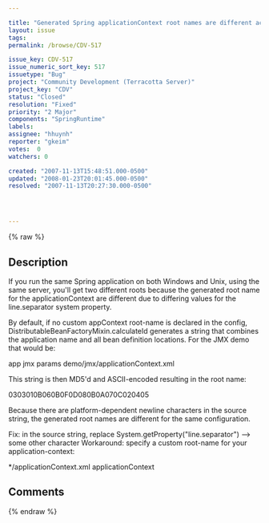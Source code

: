 ```yaml
---

title: "Generated Spring applicationContext root names are different across platforms for the same configuration"
layout: issue
tags: 
permalink: /browse/CDV-517

issue_key: CDV-517
issue_numeric_sort_key: 517
issuetype: "Bug"
project: "Community Development (Terracotta Server)"
project_key: "CDV"
status: "Closed"
resolution: "Fixed"
priority: "2 Major"
components: "SpringRuntime"
labels: 
assignee: "hhuynh"
reporter: "gkeim"
votes:  0
watchers: 0

created: "2007-11-13T15:48:51.000-0500"
updated: "2008-01-23T20:01:45.000-0500"
resolved: "2007-11-13T20:27:30.000-0500"




---
```


{% raw %}

## Description

<div markdown="1" class="description">

If you run the same Spring application on both Windows and Unix, using the same server, you'll get two different roots because the generated root name for the applicationContext are different due to differing values for the line.separator system property.

By default, if no custom appContext root-name is declared in the config, DistributableBeanFactoryMixin.calculateId generates a string that combines the application name and all bean definition locations. For the JMX demo that would be:

app jmx
params demo/jmx/applicationContext.xml

This string is then MD5'd and ASCII-encoded resulting in the root name:

0303010B060B0F0D080B0A070C020405

Because there are platform-dependent newline characters in the source string, the generated root names are different for the same configuration.

Fix: in the source string, replace System.getProperty("line.separator") --> some other character
Workaround: specify a custom root-name for your application-context:

<application-context>
  <paths>
    <path>*/applicationContext.xml</path>
  </paths>
  <root-name>applicationContext</root-name>
</application-context>




</div>

## Comments



{% endraw %}

